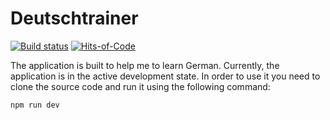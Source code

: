 # Deutschtrainer
[![Build status](https://ci.appveyor.com/api/projects/status/51vmasgg4fdr0nfl/branch/master?svg=true)](https://ci.appveyor.com/project/aistomin/deutsch-trainer/branch/master)
[![Hits-of-Code](https://hitsofcode.com/github/aistomin/deutsch-trainer)](https://hitsofcode.com/github/aistomin/deutsch-trainer/view)

The application is built to help me to learn German. Currently, the application
is in the active development state. In order to use it you need to clone the 
source code and run it using the following command:

```agsl
npm run dev
```
